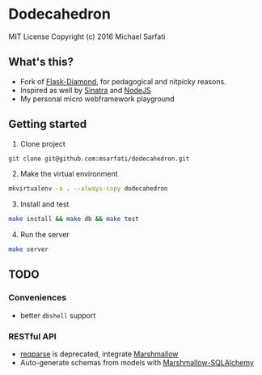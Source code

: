 #  Dodecahedron
MIT License
Copyright (c) 2016 Michael Sarfati

## What's this?
- Fork of [Flask-Diamond](https://flask-diamond.readthedocs.org/en/latest/), for pedagogical and nitpicky reasons.
- Inspired as well by [Sinatra](www.sinatrarb.com) and [NodeJS](https://nodejs.org/en/)
- My personal micro webframework playground

## Getting started
1. Clone project
```bash
git clone git@github.com:msarfati/dodecahedron.git
```

2. Make the virtual environment
```bash
mkvirtualenv -a . --always-copy dodecahedron
```

3. Install and test
```bash
make install && make db && make test
```

4. Run the server
```bash
make server
```

## TODO
### Conveniences
- better `dbshell` support

### RESTful API
- [reqparse](https://flask-restful-cn.readthedocs.org/en/0.3.5/reqparse.html) is deprecated, integrate [Marshmallow](https://marshmallow.readthedocs.org/en/latest/)
- Auto-generate schemas from models with [Marshmallow-SQLAlchemy](https://marshmallow-sqlalchemy.readthedocs.org/en/latest/)

